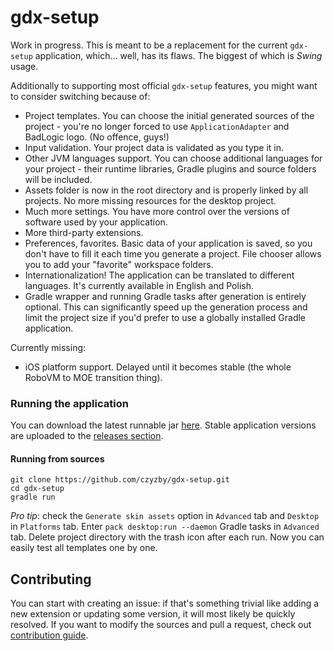 # gdx-setup

Work in progress. This is meant to be a replacement for the current `gdx-setup` application, which... well, has its flaws. The biggest of which is *Swing* usage.

Additionally to supporting most official `gdx-setup` features, you might want to consider switching because of:
- Project templates. You can choose the initial generated sources of the project - you're no longer forced to use `ApplicationAdapter` and BadLogic logo. (No offence, guys!)
- Input validation. Your project data is validated as you type it in.
- Other JVM languages support. You can choose additional languages for your project - their runtime libraries, Gradle plugins and source folders will be included.
- Assets folder is now in the root directory and is properly linked by all projects. No more missing resources for the desktop project.
- Much more settings. You have more control over the versions of software used by your application.
- More third-party extensions.
- Preferences, favorites. Basic data of your application is saved, so you don't have to fill it each time you generate a project. File chooser allows you to add your "favorite" workspace folders.
- Internationalization! The application can be translated to different languages. It's currently available in English and Polish.
- Gradle wrapper and running Gradle tasks after generation is entirely optional. This can significantly speed up the generation process and limit the project size if you'd prefer to use a globally installed Gradle application.

Currently missing:
- iOS platform support. Delayed until it becomes stable (the whole RoboVM to MOE transition thing).

### Running the application

You can download the latest runnable jar [here](https://dl.kotcrab.com/libgdx/gdx-setup-latest.jar). Stable application versions are uploaded to the [releases section](https://github.com/czyzby/gdx-setup/releases).

#### Running from sources

```
git clone https://github.com/czyzby/gdx-setup.git
cd gdx-setup
gradle run
```

*Pro tip*: check the `Generate skin assets` option in `Advanced` tab and `Desktop` in `Platforms` tab. Enter `pack desktop:run --daemon` Gradle tasks in `Advanced` tab. Delete project directory with the trash icon after each run. Now you can easily test all templates one by one.

## Contributing

You can start with creating an issue: if that's something trivial like adding a new extension or updating some version, it will most likely be quickly resolved. If you want to modify the sources and pull a request, check out [contribution guide](CONTRIBUTING.md).

